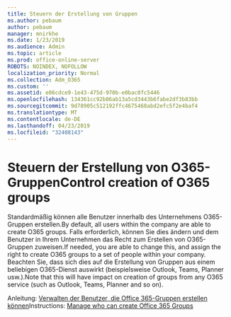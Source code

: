 ```yaml
---
title: Steuern der Erstellung von Gruppen
ms.author: pebaum
author: pebaum
manager: mnirkhe
ms.date: 1/23/2019
ms.audience: Admin
ms.topic: article
ms.prod: office-online-server
ROBOTS: NOINDEX, NOFOLLOW
localization_priority: Normal
ms.collection: Adm_O365
ms.custom: ''
ms.assetid: e06cdce9-1e43-475d-970b-e0bac0fc5446
ms.openlocfilehash: 134361cc92b86ab13a5cd3443b6fabe2df3b83bb
ms.sourcegitcommit: 9d78905c512192ffc4675468abd2efc5f2e4baf4
ms.translationtype: MT
ms.contentlocale: de-DE
ms.lasthandoff: 04/23/2019
ms.locfileid: "32408143"
---
```

# <a name="control-creation-of-o365-groups"></a><span data-ttu-id="6081a-102">Steuern der Erstellung von O365-Gruppen</span><span class="sxs-lookup"><span data-stu-id="6081a-102">Control creation of O365 groups</span></span>

<span data-ttu-id="6081a-103">Standardmäßig können alle Benutzer innerhalb des Unternehmens O365-Gruppen erstellen.</span><span class="sxs-lookup"><span data-stu-id="6081a-103">By default, all users within the company are able to create O365 groups.</span></span> <span data-ttu-id="6081a-104">Falls erforderlich, können Sie dies ändern und dem Benutzer in Ihrem Unternehmen das Recht zum Erstellen von O365-Gruppen zuweisen.</span><span class="sxs-lookup"><span data-stu-id="6081a-104">If needed, you are able to change this, and assign the right to create O365 groups to a set of people within your company.</span></span> <span data-ttu-id="6081a-105">Beachten Sie, dass sich dies auf die Erstellung von Gruppen aus einem beliebigen O365-Dienst auswirkt (beispielsweise Outlook, Teams, Planner usw.).</span><span class="sxs-lookup"><span data-stu-id="6081a-105">Note that this will have impact on creation of groups from any O365 service (such as Outlook, Teams, Planner and so on).</span></span>
  
<span data-ttu-id="6081a-106">Anleitung: [Verwalten der Benutzer, die Office 365-Gruppen erstellen können](https://docs.microsoft.com/office365/admin/create-groups/manage-creation-of-groups)</span><span class="sxs-lookup"><span data-stu-id="6081a-106">Instructions: [Manage who can create Office 365 Groups](https://docs.microsoft.com/office365/admin/create-groups/manage-creation-of-groups)</span></span>
